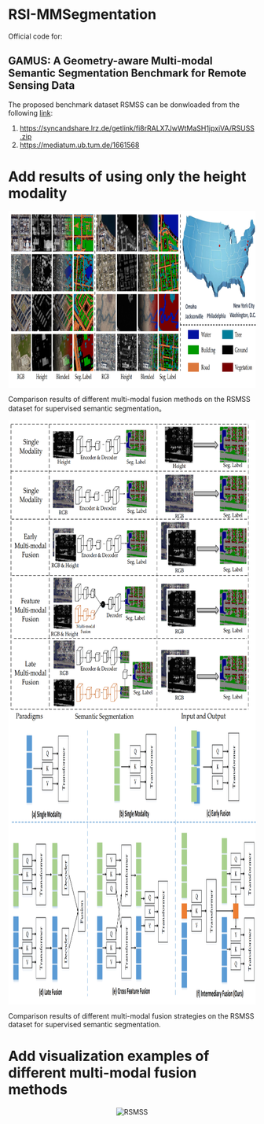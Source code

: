 # RSI-MMSegmentation

Official code for:
## GAMUS: A Geometry-aware Multi-modal Semantic Segmentation Benchmark for Remote Sensing Data

The proposed benchmark dataset RSMSS can be donwloaded from the following [link](https://syncandshare.lrz.de/getlink/fi8rRALX7JwWtMaSH1jpxiVA/RSUSS.zip):
1. https://syncandshare.lrz.de/getlink/fi8rRALX7JwWtMaSH1jpxiVA/RSUSS.zip
2. https://mediatum.ub.tum.de/1661568

# Add results of using only the height modality

<div  align="center">    
 <img src="resources/gamus.png" width = "1013" height = "360" alt="GAMUS" align=center />
</div>

  Comparison results of different multi-modal fusion methods on the RSMSS dataset for supervised semantic segmentation。

<div  align="center">    
 <img src="resources/cnn_fuse.png" width = "620" height = "620" alt="GAMUS" align=center />
</div>

<div  align="center">    
 <img src="resources/trans_fuse.png" width = "990" height = "570" alt="RSMSS" align=center />
</div>

  Comparison results of different multi-modal fusion strategies on the RSMSS dataset for supervised semantic segmentation.

# Add visualization examples of different multi-modal fusion methods

<div  align="center">    
 <img src="resources/vis1.png" width = "800" height = "360" alt="RSMSS" align=center />
</div>

